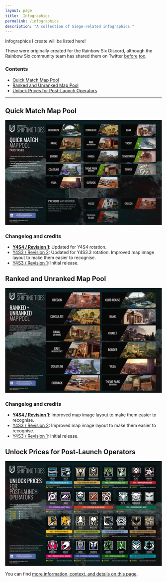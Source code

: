 ```yaml
---
layout: page
title:  Infographics
permalink: /infographics
description: "A collection of Siege-related infographics."
---
```


Infographics I create will be listed here! 

These were originally created for the Rainbow Six Discord, although the Rainbow Six community team has shared them on Twitter [before](https://twitter.com/Rainbow6Game/status/1172260600996605952) [too](https://twitter.com/Rainbow6Game/status/1103385513900285953). 

### Contents

* [Quick Match Map Pool](#quick-match-map-pool)
* [Ranked and Unranked Map Pool](#ranked-and-unranked-map-pool)
* [Unlock Prices for Post-Launch Operators](#unlock-prices-for-post-launch-operators)

-----

## Quick Match Map Pool

[![Quick Match Map Pool](/assets/images/infographics/MapRotation-Casual-Y4S4.0.jpg)](/assets/images/infographics/MapRotation-Casual-Y4S4.0.jpg)

### Changelog and credits

* [**Y4S4 / Revision 1**](/assets/images/infographics/MapRotation-Casual-Y4S4.0.jpg): Updated for Y4S4 rotation.
* [Y4S3 / Revision 2](/assets/images/infographics/MapRotation-Casual-Y4S3.3.jpg): Updated for Y4S3.3 rotation. Improved map image layout to make them easier to recognise.
* [Y4S3 / Revision 1](/assets/images/infographics/MapRotation-Casual-Y4S3.0.jpg): Initial release.

## Ranked and Unranked Map Pool

[![Ranked and Unranked Map Pool](/assets/images/infographics/MapRotation-Ranked-Y4S4.jpg)](/assets/images/infographics/MapRotation-Ranked-Y4S4.jpg)

### Changelog and credits

* [**Y4S4 / Revision 1**](/assets/images/infographics/MapRotation-Ranked-Y4S4.jpg): Improved map image layout to make them easier to recognise.
* [Y4S3 / Revision 2](/assets/images/infographics/MapRotation-Ranked-Y4S3-2.jpg): Improved map image layout to make them easier to recognise.
* [Y4S3 / Revision 1](/assets/images/infographics/MapRotation-Ranked-Y4S3.jpg): Initial release.

## Unlock Prices for Post-Launch Operators

[![Unlock Prices for Post-Launch Operators](/assets/images/operator-prices/OperatorPricesY4S4.jpg)](/assets/images/operator-prices/OperatorPricesY4S4.jpg)

You can find [more information, context, and details on this page](/operatorprices).
